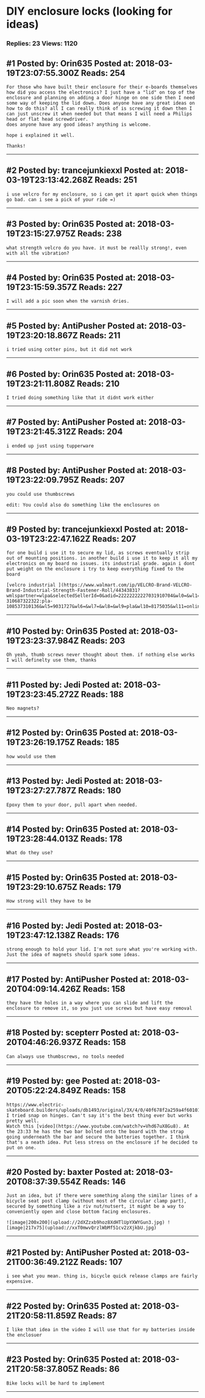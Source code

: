 # DIY enclosure locks (looking for ideas)

### Replies: 23 Views: 1120

## \#1 Posted by: Orin635 Posted at: 2018-03-19T23:07:55.300Z Reads: 254

```
For those who have built their enclosure for their e-boards themselves how did you access the electronics? I just have a "lid" on top of the enclosure and planning on adding a door hinge on one side then I need some way of keeping the lid down. Does anyone have any great ideas on how to do this? all I can really think of is screwing it down then I can just unscrew it when needed but that means I will need a Philips head or flat head screwdriver.
does anyone have any good ideas? anything is welcome.

hope i explained it well.

Thanks!
```

---
## \#2 Posted by: trancejunkiexxl Posted at: 2018-03-19T23:13:42.268Z Reads: 251

```
i use velcro for my enclosure, so i can get it apart quick when things go bad. can i see a pick of your ride =)
```

---
## \#3 Posted by: Orin635 Posted at: 2018-03-19T23:15:27.975Z Reads: 238

```
what strength velcro do you have. it must be reallly strong!, even with all the vibration?
```

---
## \#4 Posted by: Orin635 Posted at: 2018-03-19T23:15:59.357Z Reads: 227

```
I will add a pic soon when the varnish dries.
```

---
## \#5 Posted by: AntiPusher Posted at: 2018-03-19T23:20:18.867Z Reads: 211

```
i tried using cotter pins, but it did not work
```

---
## \#6 Posted by: Orin635 Posted at: 2018-03-19T23:21:11.808Z Reads: 210

```
I tried doing something like that it didnt work either
```

---
## \#7 Posted by: AntiPusher Posted at: 2018-03-19T23:21:45.312Z Reads: 204

```
i ended up just using tupperware
```

---
## \#8 Posted by: AntiPusher Posted at: 2018-03-19T23:22:09.795Z Reads: 207

```
you could use thumbscrews

edit: You could also do something like the enclosures on
```

---
## \#9 Posted by: trancejunkiexxl Posted at: 2018-03-19T23:22:47.162Z Reads: 207

```
for one build i use it to secure my lid, as screws eventually strip out of mounting positions. in another build i use it to keep it all my electronics on my board no issues. its industrial grade. again i dont put weight on the enclosure i try to keep everything fixed to the board

[velcro industrial ](https://www.walmart.com/ip/VELCRO-Brand-VELCRO-Brand-Industrial-Strength-Fastener-Roll/44343831?wmlspartner=wlpa&selectedSellerId=0&adid=22222222227031910704&wl0=&wl1=g&wl2=c&wl3=61130552936&wl4=aud-310687322322:pla-108537310136&wl5=9031727&wl6=&wl7=&wl8=&wl9=pla&wl10=8175035&wl11=online&wl12=44343831&wl13=&veh=sem)
```

---
## \#10 Posted by: Orin635 Posted at: 2018-03-19T23:23:37.984Z Reads: 203

```
Oh yeah, thumb screws never thought about them. if nothing else works I will definelty use them, thanks
```

---
## \#11 Posted by: Jedi Posted at: 2018-03-19T23:23:45.272Z Reads: 188

```
Neo magnets?
```

---
## \#12 Posted by: Orin635 Posted at: 2018-03-19T23:26:19.175Z Reads: 185

```
how would use them
```

---
## \#13 Posted by: Jedi Posted at: 2018-03-19T23:27:27.787Z Reads: 180

```
Epoxy them to your door, pull apart when needed.
```

---
## \#14 Posted by: Orin635 Posted at: 2018-03-19T23:28:44.013Z Reads: 178

```
What do they use?
```

---
## \#15 Posted by: Orin635 Posted at: 2018-03-19T23:29:10.675Z Reads: 179

```
How strong will they have to be
```

---
## \#16 Posted by: Jedi Posted at: 2018-03-19T23:47:12.138Z Reads: 176

```
strong enough to hold your lid. I'm not sure what you're working with. Just the idea of magnets should spark some ideas.
```

---
## \#17 Posted by: AntiPusher Posted at: 2018-03-20T04:09:14.426Z Reads: 158

```
they have the holes in a way where you can slide and lift the enclosure to remove it, so you just use screws but have easy removal
```

---
## \#18 Posted by: scepterr Posted at: 2018-03-20T04:46:26.937Z Reads: 158

```
Can always use thumbscrews, no tools needed
```

---
## \#19 Posted by: gee Posted at: 2018-03-20T05:22:24.849Z Reads: 158

```
https://www.electric-skateboard.builders/uploads/db1493/original/3X/4/0/40f678f2a259a4f601019b42c322b8386ac875ab.JPG
I tried snap on hinges. Can't say it's the best thing ever but works pretty well. 
Watch this [video](https://www.youtube.com/watch?v=Vhd67uX8Gu8). At the 23:33 he has the two bar bolted onto the board with the strap going underneath the bar and secure the batteries together. I think that's a neath idea. Put less stress on the enclosure if he decided to put on one.
```

---
## \#20 Posted by: baxter Posted at: 2018-03-20T08:37:39.554Z Reads: 146

```
Just an idea, but if there were something along the similar lines of a bicycle seat post clamp (without most of the circular clamp part), secured by something like a riv nut/nutsert, it might be a way to  conveniently open and close bottom facing enclosures.

![image|200x200](upload://2dXZzxb9hoz8XdHTlUpYXWYGun3.jpg) ![image|217x75](upload://xxT0mwvQrzlWbMf51cv2zXjkbU.jpg)
```

---
## \#21 Posted by: AntiPusher Posted at: 2018-03-21T00:36:49.212Z Reads: 107

```
i see what you mean. thing is, bicycle quick release clamps are fairly expensive.
```

---
## \#22 Posted by: Orin635 Posted at: 2018-03-21T20:58:11.859Z Reads: 87

```
I like that idea in the video I will use that for my batteries inside the enclosuer
```

---
## \#23 Posted by: Orin635 Posted at: 2018-03-21T20:58:37.805Z Reads: 86

```
Bike locks will be hard to implement
```

---
